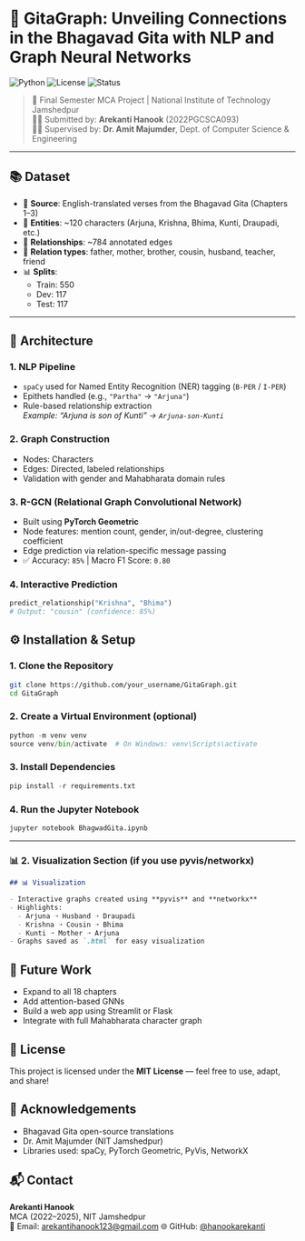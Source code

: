 # 📖 GitaGraph: Unveiling Connections in the Bhagavad Gita with NLP and Graph Neural Networks

![Python](https://img.shields.io/badge/Python-3.10%2B-blue)
![License](https://img.shields.io/badge/License-MIT-lightgrey)
![Status](https://img.shields.io/badge/Project-Completed-brightgreen)

> 📘 Final Semester MCA Project | National Institute of Technology Jamshedpur  
> 👨‍🎓 Submitted by: **Arekanti Hanook** (2022PGCSCA093)  
> 🧑‍🏫 Supervised by: **Dr. Amit Majumder**, Dept. of Computer Science & Engineering

---

## 📚 Dataset

- 📖 **Source**: English-translated verses from the Bhagavad Gita (Chapters 1–3)
- 👤 **Entities**: ~120 characters (Arjuna, Krishna, Bhima, Kunti, Draupadi, etc.)
- 🔗 **Relationships**: ~784 annotated edges
- 🔁 **Relation types**: father, mother, brother, cousin, husband, teacher, friend
- 📊 **Splits**:
  - Train: 550
  - Dev: 117
  - Test: 117

---

## 🧱 Architecture

### 1. NLP Pipeline
- `spaCy` used for Named Entity Recognition (NER) tagging (`B-PER` / `I-PER`)
- Epithets handled (e.g., `"Partha"` → `"Arjuna"`)
- Rule-based relationship extraction  
  _Example: “Arjuna is son of Kunti” → `Arjuna-son-Kunti`_

### 2. Graph Construction
- Nodes: Characters
- Edges: Directed, labeled relationships
- Validation with gender and Mahabharata domain rules

### 3. R-GCN (Relational Graph Convolutional Network)
- Built using **PyTorch Geometric**
- Node features: mention count, gender, in/out-degree, clustering coefficient
- Edge prediction via relation-specific message passing
- ✅ Accuracy: `85%` | Macro F1 Score: `0.80`

### 4. Interactive Prediction

```python
predict_relationship("Krishna", "Bhima")  
# Output: "cousin" (confidence: 85%)
```

## ⚙️ Installation & Setup

### 1. Clone the Repository

```bash
git clone https://github.com/your_username/GitaGraph.git
cd GitaGraph
```
### 2. Create a Virtual Environment (optional)
```python
python -m venv venv
source venv/bin/activate  # On Windows: venv\Scripts\activate
```
### 3. Install Dependencies
```python
pip install -r requirements.txt
```
### 4. Run the Jupyter Notebook
```python
jupyter notebook BhagwadGita.ipynb
```


---

### 📊 2. **Visualization Section (if you use pyvis/networkx)**

```markdown
## 📊 Visualization

- Interactive graphs created using **pyvis** and **networkx**
- Highlights:
  - Arjuna ➝ Husband ➝ Draupadi
  - Krishna ➝ Cousin ➝ Bhima
  - Kunti ➝ Mother ➝ Arjuna
- Graphs saved as `.html` for easy visualization

```
## 🔮 Future Work

- Expand to all 18 chapters
- Add attention-based GNNs
- Build a web app using Streamlit or Flask
- Integrate with full Mahabharata character graph

## 📄 License

This project is licensed under the **MIT License** — feel free to use, adapt, and share!

## 🙏 Acknowledgements

- Bhagavad Gita open-source translations
- Dr. Amit Majumder (NIT Jamshedpur)
- Libraries used: spaCy, PyTorch Geometric, PyVis, NetworkX
## 📬 Contact

**Arekanti Hanook**  
MCA (2022–2025), NIT Jamshedpur  
📧 Email: arekantihanook123@gmail.com 
🌐 GitHub: [@hanookarekanti](https://github.com/hanookarekanti)

